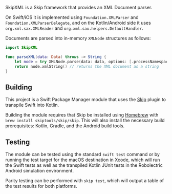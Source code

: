 
SkipXML is a Skip framework that provides an XML Document parser.

On Swift/iOS it is implemented using `Foundation.XMLParser` and `Foundation.XMLParserDelegate`,
and on the Kotlin/Android side it uses `org.xml.sax.XMLReader` and `org.xml.sax.helpers.DefaultHandler`.

Documents are parsed into in-memory `XMLNode` structures as follows:

```swift
import SkipXML

func parseXML(data: Data) throws -> String {
    let node = try XMLNode.parse(data: data, options: [.processNamespaces])    
    return node.xmlString() // returns the XML document as a string
}

```
 

## Building

This project is a Swift Package Manager module that uses the
[Skip](https://skip.tools) plugin to transpile Swift into Kotlin.

Building the module requires that Skip be installed using 
[Homebrew](https://brew.sh) with `brew install skiptools/skip/skip`.
This will also install the necessary build prerequisites:
Kotlin, Gradle, and the Android build tools.

## Testing

The module can be tested using the standard `swift test` command
or by running the test target for the macOS destination in Xcode,
which will run the Swift tests as well as the transpiled
Kotlin JUnit tests in the Robolectric Android simulation environment.

Parity testing can be performed with `skip test`,
which will output a table of the test results for both platforms.
